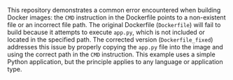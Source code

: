 This repository demonstrates a common error encountered when building Docker images: the `CMD` instruction in the Dockerfile points to a non-existent file or an incorrect file path.  The original Dockerfile (`Dockerfile`) will fail to build because it attempts to execute `app.py`, which is not included or located in the specified path. The corrected version (`Dockerfile_fixed`) addresses this issue by properly copying the `app.py` file into the image and using the correct path in the `CMD` instruction.  This example uses a simple Python application, but the principle applies to any language or application type.